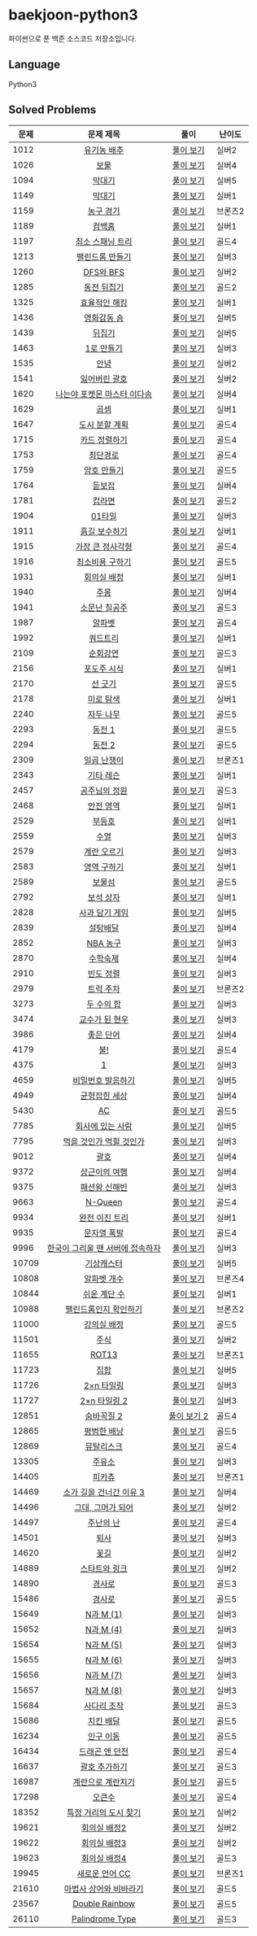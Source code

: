 # baekjoon-python3
파이썬으로 푼 백준 소스코드 저장소입니다.

## Language
Python3

## Solved Problems


| 문제    |                           문제 제목                            |                                                                                                         풀이                                                                                                          | 난이도  |
|-------|:----------------------------------------------------------:|:-------------------------------------------------------------------------------------------------------------------------------------------------------------------------------------------------------------------:|------|
| 1012  |       [유기농 배추](https://www.acmicpc.net/problem/1012)       |                                    [풀이 보기](https://github.com/Yiseull/baekjoon-python3/blob/master/%EC%8B%A4%EB%B2%84/1012_%EC%9C%A0%EA%B8%B0%EB%86%8D%20%EB%B0%B0%EC%B6%94.py)                                     | 실버2  |
| 1026  |         [보물](https://www.acmicpc.net/problem/1026)         |                                                   [풀이 보기](https://github.com/Yiseull/baekjoon-python3/blob/master/%EC%8B%A4%EB%B2%84/1026_%EB%B3%B4%EB%AC%BC.py)                                                    | 실버4  |
| 1094  |        [막대기](https://www.acmicpc.net/problem/1094)         |                                               [풀이 보기](https://github.com/Yiseull/baekjoon-python3/blob/master/%EC%8B%A4%EB%B2%84/1094_%EB%A7%89%EB%8C%80%EA%B8%B0.py)                                               | 실버5  |
| 1149  |        [막대기](https://www.acmicpc.net/problem/1149)         |                                               [풀이 보기](https://github.com/Yiseull/baekjoon-python3/blob/master/%EC%8B%A4%EB%B2%84/1149_RGB%EA%B1%B0%EB%A6%AC.py)                                               | 실버1  |
| 1159  |       [농구 경기](https://www.acmicpc.net/problem/1159)        |                                    [풀이 보기](https://github.com/Yiseull/baekjoon-python3/blob/master/%EB%B8%8C%EB%A1%A0%EC%A6%88/1159_%EB%86%8D%EA%B5%AC%20%EA%B2%BD%EA%B8%B0.py)                                     | 브론즈2 |
| 1189  |        [컴백홈](https://www.acmicpc.net/problem/1189)         |                                               [풀이 보기](https://github.com/Yiseull/baekjoon-python3/blob/master/%EC%8B%A4%EB%B2%84/1189_%EC%BB%B4%EB%B0%B1%ED%99%88.py)                                               | 실버1  |
| 1197  |     [최소 스패닝 트리](https://www.acmicpc.net/problem/1197)      |                                               [풀이 보기](https://github.com/Yiseull/baekjoon-python3/blob/master/%EA%B3%A8%EB%93%9C/1197_%EC%B5%9C%EC%86%8C%20%EC%8A%A4%ED%8C%A8%EB%8B%9D%20%ED%8A%B8%EB%A6%AC.py)                                               | 골드4  |
| 1213  |      [팰린드롬 만들기](https://www.acmicpc.net/problem/1213)      |                           [풀이 보기](https://github.com/Yiseull/baekjoon-python3/blob/master/%EC%8B%A4%EB%B2%84/1213_%ED%8C%B0%EB%A6%B0%EB%93%9C%EB%A1%AC%20%EB%A7%8C%EB%93%A4%EA%B8%B0.py)                            | 실버3  |
| 1260  |      [DFS와 BFS](https://www.acmicpc.net/problem/1260)      |                                                   [풀이 보기](https://github.com/Yiseull/baekjoon-python3/blob/master/%EC%8B%A4%EB%B2%84/1260_DFS%EC%99%80%20BFS.py)                                                    | 실버2  |
| 1285  |       [동전 뒤집기](https://www.acmicpc.net/problem/1285)       |                                    [풀이 보기](https://github.com/Yiseull/baekjoon-python3/blob/master/%EA%B3%A8%EB%93%9C/1285_%EB%8F%99%EC%A0%84%20%EB%92%A4%EC%A7%91%EA%B8%B0.py)                                     | 골드2  |                     
| 1325  |      [효율적인 해킹](https://www.acmicpc.net/problem/1325)       |                                [풀이 보기](https://github.com/Yiseull/baekjoon-python3/blob/master/%EC%8B%A4%EB%B2%84/1325_%ED%9A%A8%EC%9C%A8%EC%A0%81%EC%9D%B8%20%ED%95%B4%ED%82%B9.py)                                | 실버1  |
| 1436  |       [영화감동 숌](https://www.acmicpc.net/problem/1436)       |                                    [풀이 보기](https://github.com/Yiseull/baekjoon-python3/blob/master/%EC%8B%A4%EB%B2%84/1436_%EC%98%81%ED%99%94%EA%B0%90%EB%8F%85%20%EC%88%8C.py)                                     | 실버5  |
| 1439  |        [뒤집기](https://www.acmicpc.net/problem/1439)         |                                               [풀이 보기](https://github.com/Yiseull/baekjoon-python3/blob/master/%EC%8B%A4%EB%B2%84/1439_%EB%92%A4%EC%A7%91%EA%B8%B0.py)                                               | 실버5  |
| 1463  |       [1로 만들기](https://www.acmicpc.net/problem/1463)       |                                        [풀이 보기](https://github.com/Yiseull/baekjoon-python3/blob/master/%EC%8B%A4%EB%B2%84/1463_1%EB%A1%9C%20%EB%A7%8C%EB%93%A4%EA%B8%B0.py)                                         | 실버3  |
| 1535  |         [안녕](https://www.acmicpc.net/problem/1535)         |                                                   [풀이 보기](https://github.com/Yiseull/baekjoon-python3/blob/master/%EC%8B%A4%EB%B2%84/1535_%EC%95%88%EB%85%95.py)                                                    | 실버2  |
| 1541  |      [잃어버린 괄호](https://www.acmicpc.net/problem/1541)       |                                [풀이 보기](https://github.com/Yiseull/baekjoon-python3/blob/master/%EC%8B%A4%EB%B2%84/1541_%EC%9E%83%EC%96%B4%EB%B2%84%EB%A6%B0%20%EA%B4%84%ED%98%B8.py)                                | 실버2  |
| 1620  |  [나는야 포켓몬 마스터 이다솜](https://www.acmicpc.net/problem/1620)   |  [풀이 보기](https://github.com/Yiseull/baekjoon-python3/blob/master/%EC%8B%A4%EB%B2%84/1620_%EB%82%98%EB%8A%94%EC%95%BC%20%ED%8F%AC%EC%BC%93%EB%AA%AC%20%EB%A7%88%EC%8A%A4%ED%84%B0%20%EC%9D%B4%EB%8B%A4%EC%86%9C.py)  | 실버4  |       
| 1629  |         [곱셈](https://www.acmicpc.net/problem/1629)         |                                                   [풀이 보기](https://github.com/Yiseull/baekjoon-python3/blob/master/%EC%8B%A4%EB%B2%84/1629_%EA%B3%B1%EC%85%88.py)                                                    | 실버1  |
| 1647  |      [도시 분할 계획](https://www.acmicpc.net/problem/1647)      |                                                   [풀이 보기](https://github.com/Yiseull/baekjoon-python3/blob/master/%EA%B3%A8%EB%93%9C/1647_%EB%8F%84%EC%8B%9C%20%EB%B6%84%ED%95%A0%20%EA%B3%84%ED%9A%8D.py)                      | 골드4  |
| 1715  |      [카드 정렬하기](https://www.acmicpc.net/problem/1715)       |                                [풀이 보기](https://github.com/Yiseull/baekjoon-python3/blob/master/%EA%B3%A8%EB%93%9C/1715_%EC%B9%B4%EB%93%9C%20%EC%A0%95%EB%A0%AC%ED%95%98%EA%B8%B0.py)                                | 골드4  |                                       
| 1753  |        [최단경로](https://www.acmicpc.net/problem/1753)        |                                          [풀이 보기](https://github.com/Yiseull/baekjoon-python3/blob/master/%EA%B3%A8%EB%93%9C/1753_%EC%B5%9C%EB%8B%A8%EA%B2%BD%EB%A1%9C.py)                                           | 골드4  |                                    
| 1759  |       [암호 만들기](https://www.acmicpc.net/problem/1759)       |                                    [풀이 보기](https://github.com/Yiseull/baekjoon-python3/blob/master/%EA%B3%A8%EB%93%9C/1759_%EC%95%94%ED%98%B8%20%EB%A7%8C%EB%93%A4%EA%B8%B0.py)                                     | 골드5  |        
| 1764  |        [듣보잡](https://www.acmicpc.net/problem/1764)         |                                    [풀이 보기](https://github.com/Yiseull/baekjoon-python3/blob/master/%EC%8B%A4%EB%B2%84/1764_%EB%93%A3%EB%B3%B4%EC%9E%A1.py)                                     | 실버4  |        
| 1781  |        [컵라면](https://www.acmicpc.net/problem/1781)         |                                               [풀이 보기](https://github.com/Yiseull/baekjoon-python3/blob/master/%EA%B3%A8%EB%93%9C/1781_%EC%BB%B5%EB%9D%BC%EB%A9%B4.py)                                               | 골드2  |                                                      
| 1904  |        [01타일](https://www.acmicpc.net/problem/1904)        |                                               [풀이 보기](https://github.com/Yiseull/baekjoon-python3/blob/master/%EC%8B%A4%EB%B2%84/1904_01%ED%83%80%EC%9D%BC.py)                                               | 실버3  |                                                      
| 1911  |      [흙길 보수하기](https://www.acmicpc.net/problem/1911)       |                                [풀이 보기](https://github.com/Yiseull/baekjoon-python3/blob/master/%EC%8B%A4%EB%B2%84/1911_%ED%9D%99%EA%B8%B8%20%EB%B3%B4%EC%88%98%ED%95%98%EA%B8%B0.py)                                | 실버1  |                                    
| 1915  |     [가장 큰 정사각형](https://www.acmicpc.net/problem/1915)      |                                [풀이 보기](https://github.com/Yiseull/baekjoon-python3/blob/master/%EA%B3%A8%EB%93%9C/1915_%EA%B0%80%EC%9E%A5%20%ED%81%B0%20%EC%A0%95%EC%82%AC%EA%B0%81%ED%98%95.py)                                | 골드4  |                                    
| 1916  |      [최소비용 구하기](https://www.acmicpc.net/problem/1916)      |                           [풀이 보기](https://github.com/Yiseull/baekjoon-python3/blob/master/%EA%B3%A8%EB%93%9C/1916_%EC%B5%9C%EC%86%8C%EB%B9%84%EC%9A%A9%20%EA%B5%AC%ED%95%98%EA%B8%B0.py)                            | 골드5  |                                    
| 1931  |       [회의실 배정](https://www.acmicpc.net/problem/1931)       |                                    [풀이 보기](https://github.com/Yiseull/baekjoon-python3/blob/master/%EC%8B%A4%EB%B2%84/1931_%ED%9A%8C%EC%9D%98%EC%8B%A4%20%EB%B0%B0%EC%A0%95.py)                                     | 실버1  |                                                    
| 1940  |         [주몽](https://www.acmicpc.net/problem/1940)         |                                                   [풀이 보기](https://github.com/Yiseull/baekjoon-python3/blob/master/%EC%8B%A4%EB%B2%84/1940_%EC%A3%BC%EB%AA%BD.py)                                                    | 실버4  |                                                              
| 1941  |      [소문난 칠공주](https://www.acmicpc.net/problem/1941)       |                                [풀이 보기](https://github.com/Yiseull/baekjoon-python3/blob/master/%EA%B3%A8%EB%93%9C/1941_%EC%86%8C%EB%AC%B8%EB%82%9C%20%EC%B9%A0%EA%B3%B5%EC%A3%BC.py)                                | 골드3  |                                           
| 1987  |        [알파벳](https://www.acmicpc.net/problem/1987)         |                                               [풀이 보기](https://github.com/Yiseull/baekjoon-python3/blob/master/%EA%B3%A8%EB%93%9C/1987_%EC%95%8C%ED%8C%8C%EB%B2%B3.py)                                               | 골드4  |                                                         
| 1992  |        [쿼드트리](https://www.acmicpc.net/problem/1992)        |                                          [풀이 보기](https://github.com/Yiseull/baekjoon-python3/blob/master/%EC%8B%A4%EB%B2%84/1992_%EC%BF%BC%EB%93%9C%ED%8A%B8%EB%A6%AC.py)                                           | 실버1  |                                                       
| 2109  |        [순회강연](https://www.acmicpc.net/problem/2109)        |                                          [풀이 보기](https://github.com/Yiseull/baekjoon-python3/blob/master/%EA%B3%A8%EB%93%9C/2109_%EC%88%9C%ED%9A%8C%EA%B0%95%EC%97%B0.py)                                           | 골드3  |                                             
| 2156  |       [포도주 시식](https://www.acmicpc.net/problem/2156)       |                                          [풀이 보기](https://github.com/Yiseull/baekjoon-python3/blob/master/%EC%8B%A4%EB%B2%84/2156_%ED%8F%AC%EB%8F%84%EC%A3%BC%20%EC%8B%9C%EC%8B%9D.py)                                           | 실버1  |                                             
| 2170  |        [선 긋기](https://www.acmicpc.net/problem/2170)        |                                          [풀이 보기](https://github.com/Yiseull/baekjoon-python3/blob/master/%EA%B3%A8%EB%93%9C/2170_%EC%84%A0%20%EA%B8%8B%EA%B8%B0.py)                                           | 골드5  |                                             
| 2178  |       [미로 탐색](https://www.acmicpc.net/problem/2178)        |                                         [풀이 보기](https://github.com/Yiseull/baekjoon-python3/blob/master/%EC%8B%A4%EB%B2%84/2178_%EB%AF%B8%EB%A1%9C%20%ED%83%90%EC%83%89.py)                                         | 실버1  |                                                 
| 2240  |       [자두 나무](https://www.acmicpc.net/problem/2240)        |                                         [풀이 보기](https://github.com/Yiseull/baekjoon-python3/blob/master/%EA%B3%A8%EB%93%9C/2240_%EC%9E%90%EB%91%90%EB%82%98%EB%AC%B4.py)                                         | 골드5  |                                                 
| 2293  |        [동전 1](https://www.acmicpc.net/problem/2293)        |                                                 [풀이 보기](https://github.com/Yiseull/baekjoon-python3/blob/master/%EA%B3%A8%EB%93%9C/2293_%EB%8F%99%EC%A0%84%201.py)                                                  | 골드5  |                                                           
| 2294  |        [동전 2](https://www.acmicpc.net/problem/2294)        |                                                 [풀이 보기](https://github.com/Yiseull/baekjoon-python3/blob/master/%EA%B3%A8%EB%93%9C/2294_%EB%8F%99%EC%A0%84%202.py)                                                  | 골드5  |                                                        
| 2309  |       [일곱 난쟁이](https://www.acmicpc.net/problem/2309)       |                                [풀이 보기](https://github.com/Yiseull/baekjoon-python3/blob/master/%EB%B8%8C%EB%A1%A0%EC%A6%88/2309_%EC%9D%BC%EA%B3%B1%20%EB%82%9C%EC%9F%81%EC%9D%B4.py)                                | 브론즈1 |                                               
| 2343  |       [기타 레슨](https://www.acmicpc.net/problem/2343)        |                                         [풀이 보기](https://github.com/Yiseull/baekjoon-python3/blob/master/%EC%8B%A4%EB%B2%84/2343_%EA%B8%B0%ED%83%80%20%EB%A0%88%EC%8A%A8.py)                                         | 실버1  |                                                 
| 2457  |      [공주님의 정원](https://www.acmicpc.net/problem/2457)       |                                         [풀이 보기](https://github.com/Yiseull/baekjoon-python3/blob/master/%EA%B3%A8%EB%93%9C/2457_%EA%B3%B5%EC%A3%BC%EB%8B%98%EC%9D%98%20%EC%A0%95%EC%9B%90.py)                   | 골드3  |                                                 
| 2468  |       [안전 영역](https://www.acmicpc.net/problem/2468)        |                                         [풀이 보기](https://github.com/Yiseull/baekjoon-python3/blob/master/%EC%8B%A4%EB%B2%84/2468_%EC%95%88%EC%A0%84%20%EC%98%81%EC%97%AD.py)                                         | 실버1  |                                                
| 2529  |        [부등호](https://www.acmicpc.net/problem/2529)         |                                               [풀이 보기](https://github.com/Yiseull/baekjoon-python3/blob/master/%EC%8B%A4%EB%B2%84/2529_%EB%B6%80%EB%93%B1%ED%98%B8.py)                                               | 실버1  |                                       
| 2559  |         [수열](https://www.acmicpc.net/problem/2559)         |                                                   [풀이 보기](https://github.com/Yiseull/baekjoon-python3/blob/master/%EC%8B%A4%EB%B2%84/2559_%EC%88%98%EC%97%B4.py)                                                    | 실버3  |                                                         
| 2579  |       [계란 오르기](https://www.acmicpc.net/problem/2579)       |                                                   [풀이 보기](https://github.com/Yiseull/baekjoon-python3/blob/master/%EC%8B%A4%EB%B2%84/2579_%EA%B3%84%EB%9E%80%20%EC%98%A4%EB%A5%B4%EA%B8%B0.py)                     | 실버3  |                                                         
| 2583  |       [영역 구하기](https://www.acmicpc.net/problem/2583)       |                                    [풀이 보기](https://github.com/Yiseull/baekjoon-python3/blob/master/%EC%8B%A4%EB%B2%84/2583_%EC%98%81%EC%97%AD%20%EA%B5%AC%ED%95%98%EA%B8%B0.py)                                     | 실버1  |                                 
| 2589  |        [보물섬](https://www.acmicpc.net/problem/2589)         |                                               [풀이 보기](https://github.com/Yiseull/baekjoon-python3/blob/master/%EA%B3%A8%EB%93%9C/2589_%EB%B3%B4%EB%AC%BC%EC%84%AC.py)                                               | 골드5  |                                                    
| 2792  |       [보석 상자](https://www.acmicpc.net/problem/2792)        |                                         [풀이 보기](https://github.com/Yiseull/baekjoon-python3/blob/master/%EC%8B%A4%EB%B2%84/2792_%EB%B3%B4%EC%84%9D%20%EC%83%81%EC%9E%90.py)                                         | 실버1  |                                          
| 2828  |      [사과 담기 게임](https://www.acmicpc.net/problem/2828)      |                              [풀이 보기](https://github.com/Yiseull/baekjoon-python3/blob/master/%EC%8B%A4%EB%B2%84/2828_%EC%82%AC%EA%B3%BC%20%EB%8B%B4%EA%B8%B0%20%EA%B2%8C%EC%9E%84.py)                               | 실버5  |                                    
| 2839  |        [설탕배달](https://www.acmicpc.net/problem/2839)        |                                         [풀이 보기](https://github.com/Yiseull/baekjoon-python3/blob/master/%EC%8B%A4%EB%B2%84/2839_%EC%84%A4%ED%83%95%20%EB%B0%B0%EB%8B%AC.py)                                         | 실버4  |                                         
| 2852  |       [NBA 농구](https://www.acmicpc.net/problem/2852)       |                                                          [풀이 보기](https://github.com/Yiseull/baekjoon-python3/blob/master/%EC%8B%A4%EB%B2%84/2852_NBA%20%EB%86%8D%EA%B5%AC.py)                                           | 실버3  |                                                      
| 2870  |        [수학숙제](https://www.acmicpc.net/problem/2870)        |                                                    [풀이 보기](https://github.com/Yiseull/baekjoon-python3/blob/master/%EC%8B%A4%EB%B2%84/2870_%EC%88%98%ED%95%99%EC%88%99%EC%A0%9C.py)                                            | 실버4  |                                                  
| 2910  |       [빈도 정렬](https://www.acmicpc.net/problem/2910)        |                                                  [풀이 보기](https://github.com/Yiseull/baekjoon-python3/blob/master/%EC%8B%A4%EB%B2%84/2910_%EB%B9%88%EB%8F%84%20%EC%A0%95%EB%A0%AC.py)                                        | 실버3  |                                                
| 2979  |       [트럭 주차](https://www.acmicpc.net/problem/2979)        |                                    [풀이 보기](https://github.com/Yiseull/baekjoon-python3/blob/master/%EB%B8%8C%EB%A1%A0%EC%A6%88/2979_%ED%8A%B8%EB%9F%AD%20%EC%A3%BC%EC%B0%A8.py)                                     | 브론즈2 |                                              
| 3273  |       [두 수의 합](https://www.acmicpc.net/problem/3273)       |                                                 [풀이 보기](https://github.com/Yiseull/baekjoon-python3/blob/master/%EC%8B%A4%EB%B2%84/3273_%EB%91%90%20%EC%88%98%EC%9D%98%20%ED%95%A9.py)                                                 | 실버3  |                                           
| 3474  |      [교수가 된 현우](https://www.acmicpc.net/problem/3474)      |                                        [풀이 보기](https://github.com/Yiseull/baekjoon-python3/blob/master/%EC%8B%A4%EB%B2%84/3474_%EA%B5%90%EC%88%98%EA%B0%80%20%EB%90%9C%20%ED%98%84%EC%9A%B0.py)                                        | 실버3  |                                      
| 3986  |       [좋은 단어](https://www.acmicpc.net/problem/3986)        |                                                  [풀이 보기](https://github.com/Yiseull/baekjoon-python3/blob/master/%EC%8B%A4%EB%B2%84/3986_%EC%A2%8B%EC%9D%80%20%EB%8B%A8%EC%96%B4.py)                                                   | 실버4  |                                            
| 4179  |         [불!](https://www.acmicpc.net/problem/4179)         |                                                       [풀이 보기](https://github.com/Yiseull/baekjoon-python3/blob/master/%EA%B3%A8%EB%93%9C/4179_%EB%B6%88!.py)                                                        | 골드4  |                                                 
| 4375  |         [1](https://www.acmicpc.net/problem/4375)          |                                                                     [풀이 보기](https://github.com/Yiseull/baekjoon-python3/blob/master/%EC%8B%A4%EB%B2%84/4375_1.py)                                                                      | 실버3  |                                                 
| 4659  |     [비밀번호 발음하기](https://www.acmicpc.net/problem/4659)      |                                [풀이 보기](https://github.com/Yiseull/baekjoon-python3/blob/master/%EC%8B%A4%EB%B2%84/4659_%EB%B9%84%EB%B0%80%EB%B2%88%ED%98%B8%20%EB%B0%9C%EC%9D%8C%ED%95%98%EA%B8%B0.py)                                 | 실버5  |                              
| 4949  |      [균형잡힌 세상](https://www.acmicpc.net/problem/4949)       |                                         [풀이 보기](https://github.com/Yiseull/baekjoon-python3/blob/master/%EC%8B%A4%EB%B2%84/4949_%EA%B7%A0%ED%98%95%EC%9E%A1%ED%9E%8C%20%EC%84%B8%EC%83%81.py)                                          | 실버4  |                               
| 5430  |         [AC](https://www.acmicpc.net/problem/5430)         |                                                           [풀이 보기](https://github.com/Yiseull/baekjoon-python3/blob/master/%EA%B3%A8%EB%93%9C/5430_AC.py)                                                            | 골드5  |                                                             
| 7785  |     [회사에 있는 사람](https://www.acmicpc.net/problem/7785)      |                                                           [풀이 보기](https://github.com/Yiseull/baekjoon-python3/blob/master/%EC%8B%A4%EB%B2%84/7785_%ED%9A%8C%EC%82%AC%EC%97%90%20%EC%9E%88%EB%8A%94%20%EC%82%AC%EB%9E%8C.py)                                           | 실버5  |                                                             
| 7795  |   [먹을 것인가 먹힐 것인가](https://www.acmicpc.net/problem/7795)    |                    [풀이 보기](https://github.com/Yiseull/baekjoon-python3/blob/master/%EC%8B%A4%EB%B2%84/7795_%EB%A8%B9%EC%9D%84%20%EA%B2%83%EC%9D%B8%EA%B0%80%20%EB%A8%B9%ED%9E%90%20%EA%B2%83%EC%9D%B8%EA%B0%80.py)                     | 실버3  |                  
| 9012  |         [괄호](https://www.acmicpc.net/problem/9012)         |                                                             [풀이 보기](https://github.com/Yiseull/baekjoon-python3/blob/master/%EC%8B%A4%EB%B2%84/9012_%EA%B4%84%ED%98%B8.py)                                                             | 실버4  |                                            
| 9372  |      [상근이의 여행](https://www.acmicpc.net/problem/9372)       |                                                             [풀이 보기](https://github.com/Yiseull/baekjoon-python3/blob/master/%EC%8B%A4%EB%B2%84/9372_%EC%83%81%EA%B7%BC%EC%9D%B4%EC%9D%98%20%EC%97%AC%ED%96%89.py)                                                             | 실버4  |                                            
| 9375  |      [패션왕 신해빈](https://www.acmicpc.net/problem/9375)       |                                         [풀이 보기](https://github.com/Yiseull/baekjoon-python3/blob/master/%EC%8B%A4%EB%B2%84/9375_%ED%8C%A8%EC%85%98%EC%99%95%20%EC%8B%A0%ED%95%B4%EB%B9%88.py)                                          | 실버3  |        
| 9663  |      [N-Queen](https://www.acmicpc.net/problem/9663)       |                                                         [풀이 보기](https://github.com/Yiseull/baekjoon-python3/blob/master/%EA%B3%A8%EB%93%9C/9663_N-Queen.py)                                                         | 골드4  |                   
| 9934  |      [완전 이진 트리](https://www.acmicpc.net/problem/9934)      |                                        [풀이 보기](https://github.com/Yiseull/baekjoon-python3/blob/master/%EC%8B%A4%EB%B2%84/9934_%EC%99%84%EC%A0%84%20%EC%9D%B4%EC%A7%84%20%ED%8A%B8%EB%A6%AC.py)                                        | 실버1  |                  
| 9935  |       [문자열 폭발](https://www.acmicpc.net/problem/9935)       |                                    [풀이 보기](https://github.com/Yiseull/baekjoon-python3/blob/master/%EA%B3%A8%EB%93%9C/9935_%EB%AC%B8%EC%9E%90%EC%97%B4%20%ED%8F%AD%EB%B0%9C.py)                                     | 골드4  |           
| 9996  | [한국이 그리울 땐 서버에 접속하자](https://www.acmicpc.net/problem/9996) | [풀이 보기](https://github.com/Yiseull/baekjoon-python3/blob/master/%EC%8B%A4%EB%B2%84/9996_%ED%95%9C%EA%B5%AD%EC%9D%B4%20%EA%B7%B8%EB%A6%AC%EC%9A%B8%20%EB%95%90%20%EC%84%9C%EB%B2%84%EC%97%90%20%EC%A0%91%EC%86%8D%ED%95%98%EC%9E%90.py) | 실버3  |
| 10709 |       [기상캐스터](https://www.acmicpc.net/problem/10709)       |                                     [풀이 보기](https://github.com/Yiseull/baekjoon-python3/blob/master/%EC%8B%A4%EB%B2%84/10709_%EA%B8%B0%EC%83%81%EC%BA%90%EC%8A%A4%ED%84%B0.py)                                      | 실버5  |                 
| 10808 |      [알파벳 개수](https://www.acmicpc.net/problem/10808)       |                               [풀이 보기](https://github.com/Yiseull/baekjoon-python3/blob/master/%EB%B8%8C%EB%A1%A0%EC%A6%88/10808_%EC%95%8C%ED%8C%8C%EB%B2%B3%20%EA%B0%9C%EC%88%98.py)                                | 브론즈4 |                 
| 10844 |      [쉬운 계단 수](https://www.acmicpc.net/problem/10844)      |                               [풀이 보기](https://github.com/Yiseull/baekjoon-python3/blob/master/%EC%8B%A4%EB%B2%84/10844_%EC%89%AC%EC%9A%B4%20%EA%B3%84%EB%8B%A8%20%EC%88%98.py)                                | 실버1  |                 
| 10988 |    [팰린드롬인지 확인하기](https://www.acmicpc.net/problem/10988)    |         [풀이 보기](https://github.com/Yiseull/baekjoon-python3/blob/master/%EB%B8%8C%EB%A1%A0%EC%A6%88/10988_%ED%8C%B0%EB%A6%B0%EB%93%9C%EB%A1%AC%EC%9D%B8%EC%A7%80%20%ED%99%95%EC%9D%B8%ED%95%98%EA%B8%B0.py)         | 브론즈2 |                   
| 11000 |      [강의실 배정](https://www.acmicpc.net/problem/11000)       |         [풀이 보기](https://github.com/Yiseull/baekjoon-python3/blob/master/%EA%B3%A8%EB%93%9C/11000_%EA%B0%95%EC%9D%98%EC%8B%A4%20%EB%B0%B0%EC%A0%95.py)         | 골드5  |                   
| 11501 |        [주식](https://www.acmicpc.net/problem/11501)         |         [풀이 보기](https://github.com/Yiseull/baekjoon-python3/blob/master/%EC%8B%A4%EB%B2%84/11501_%EC%A3%BC%EC%8B%9D.py)         | 실버2  |                   
| 11655 |       [ROT13](https://www.acmicpc.net/problem/11655)       |                                                [풀이 보기](https://github.com/Yiseull/baekjoon-python3/blob/master/%EB%B8%8C%EB%A1%A0%EC%A6%88/11655%EB%B2%88_ROT13.py)                                                 | 브론즈1 |                    
| 11723 |        [집합](https://www.acmicpc.net/problem/11723)         |                                                   [풀이 보기](https://github.com/Yiseull/baekjoon-python3/blob/master/%EC%8B%A4%EB%B2%84/11723_%EC%A7%91%ED%95%A9.py)                                                   | 실버5  |                   
| 11726 |      [2×n 타일링](https://www.acmicpc.net/problem/11726)      |                                                   [풀이 보기](https://github.com/Yiseull/baekjoon-python3/blob/674e686c9a27ff8f6192cdd99f45fa4e13dfd98c/%EC%8B%A4%EB%B2%84/11726_2xn%20%ED%83%80%EC%9D%BC%EB%A7%81.py)                                                   | 실버3  |                   
| 11727 |     [2×n 타일링 2](https://www.acmicpc.net/problem/11727)     |                                                   [풀이 보기](https://github.com/Yiseull/baekjoon-python3/blob/674e686c9a27ff8f6192cdd99f45fa4e13dfd98c/%EC%8B%A4%EB%B2%84/11726_2xn%20%ED%83%80%EC%9D%BC%EB%A7%81.py)                                                   | 실버3  |                   
| 12851 |      [숨바꼭질 2](https://www.acmicpc.net/problem/12851)       |                                       [풀이 보기 2](https://github.com/Yiseull/baekjoon-python3/blob/master/%EA%B3%A8%EB%93%9C/12851_%EC%88%A8%EB%B0%94%EA%BC%AD%EC%A7%88%202.py)                                       | 골드4  |               
| 12865 |      [평범한 배낭](https://www.acmicpc.net/problem/12865)       |                                    [풀이 보기](https://github.com/Yiseull/baekjoon-python3/blob/master/%EA%B3%A8%EB%93%9C/12865_%ED%8F%89%EB%B2%94%ED%95%9C%20%EB%B0%B0%EB%82%AD.py)                                    | 골드5  |             
| 12869 |       [뮤탈리스크](https://www.acmicpc.net/problem/12869)       |                                     [풀이 보기](https://github.com/Yiseull/baekjoon-python3/blob/master/%EA%B3%A8%EB%93%9C/12869_%EB%AE%A4%ED%83%88%EB%A6%AC%EC%8A%A4%ED%81%AC.py)                                      | 골드4  |           
| 13305 |        [주유소](https://www.acmicpc.net/problem/13305)        |                                     [풀이 보기](https://github.com/Yiseull/baekjoon-python3/blob/master/%EC%8B%A4%EB%B2%84/13305_%EC%A3%BC%EC%9C%A0%EC%86%8C.py)                                      | 실버3  |           
| 14405 |        [피카츄](https://www.acmicpc.net/problem/14405)        |                                          [풀이 보기](https://github.com/Yiseull/baekjoon-python3/blob/master/%EB%B8%8C%EB%A1%A0%EC%A6%88/14405_%ED%94%BC%EC%B9%B4%EC%B8%84.py)                                          | 브론즈1 |        
| 14469 |  [소가 길을 건너간 이유 3](https://www.acmicpc.net/problem/14469)   |             [풀이 보기](https://github.com/Yiseull/baekjoon-python3/blob/master/%EC%8B%A4%EB%B2%84/14469_%EC%86%8C%EA%B0%80%20%EA%B8%B8%EC%9D%84%20%EA%B1%B4%EB%84%88%EA%B0%84%20%EC%9D%B4%EC%9C%A0%203.py)             | 실버4  |            
| 14496 |    [그대, 그머가 되어](https://www.acmicpc.net/problem/14496)     |                        [풀이 보기](https://github.com/Yiseull/baekjoon-python3/blob/master/%EC%8B%A4%EB%B2%84/14496_%EA%B7%B8%EB%8C%80%2C%20%EA%B7%B8%EB%A8%B8%EA%B0%80%20%EB%90%98%EC%96%B4.py)                        | 실버2  |                
| 14497 |       [주난의 난](https://www.acmicpc.net/problem/14497)       |                                        [풀이 보기](https://github.com/Yiseull/baekjoon-python3/blob/master/%EA%B3%A8%EB%93%9C/14497_%EC%A3%BC%EB%82%9C%EC%9D%98%20%EB%82%9C.py)                                         | 골드4  |               
| 14501 |        [퇴사](https://www.acmicpc.net/problem/14501)         |                                        [풀이 보기](https://github.com/Yiseull/baekjoon-python3/blob/master/%EC%8B%A4%EB%B2%84/14501_%ED%87%B4%EC%82%AC.py)                                         | 실버3  |               
| 14620 |        [꽃길](https://www.acmicpc.net/problem/14620)         |                                                   [풀이 보기](https://github.com/Yiseull/baekjoon-python3/blob/master/%EC%8B%A4%EB%B2%84/14620_%EA%BD%83%EA%B8%B8.py)                                                   | 실버2  |             
| 14889 |      [스타트와 링크](https://www.acmicpc.net/problem/14889)      |                               [풀이 보기](https://github.com/Yiseull/baekjoon-python3/blob/master/%EC%8B%A4%EB%B2%84/14889_%EC%8A%A4%ED%83%80%ED%8A%B8%EC%99%80%20%EB%A7%81%ED%81%AC.py)                                | 실버2  |              
| 14890 |        [경사로](https://www.acmicpc.net/problem/14890)        |                                              [풀이 보기](https://github.com/Yiseull/baekjoon-python3/blob/master/%EA%B3%A8%EB%93%9C/14890_%EA%B2%BD%EC%82%AC%EB%A1%9C.py)                                               | 골드3  |               
| 15486 |        [경사로](https://www.acmicpc.net/problem/15486)        |                                              [풀이 보기](https://github.com/Yiseull/baekjoon-python3/blob/master/%EA%B3%A8%EB%93%9C/15486_%ED%87%B4%EC%82%AC%202.py)                                               | 골드5  |               
| 15649 |     [N과 M (1)](https://www.acmicpc.net/problem/15649)      |                                                  [풀이 보기](https://github.com/Yiseull/baekjoon-python3/blob/master/%EC%8B%A4%EB%B2%84/15649_N%EA%B3%BC%20M%20(1).py)                                                  | 실버3  |               
| 15652 |     [N과 M (4)](https://www.acmicpc.net/problem/15652)      |                                                  [풀이 보기](https://github.com/Yiseull/baekjoon-python3/blob/master/%EC%8B%A4%EB%B2%84/15652_N%EA%B3%BC%20M%20(4).py)                                                  | 실버3  |              
| 15654 |     [N과 M (5)](https://www.acmicpc.net/problem/15654)      |                                                  [풀이 보기](https://github.com/Yiseull/baekjoon-python3/blob/master/%EC%8B%A4%EB%B2%84/15654_N%EA%B3%BC%20M%20(5).py)                                                  | 실버3  |               
| 15655 |     [N과 M (6)](https://www.acmicpc.net/problem/15655)      |                                                  [풀이 보기](https://github.com/Yiseull/baekjoon-python3/blob/master/%EC%8B%A4%EB%B2%84/15655_N%EA%B3%BC%20M%20(6).py)                                                  | 실버3  |               
| 15656 |     [N과 M (7)](https://www.acmicpc.net/problem/15656)      |                                                  [풀이 보기](https://github.com/Yiseull/baekjoon-python3/blob/master/%EC%8B%A4%EB%B2%84/15656_N%EA%B3%BC%20M%20(7).py)                                                  | 실버3  |              
| 15657 |     [N과 M (8)](https://www.acmicpc.net/problem/15657)      |                                                  [풀이 보기](https://github.com/Yiseull/baekjoon-python3/blob/master/%EC%8B%A4%EB%B2%84/15657_N%EA%B3%BC%20M%20(8).py)                                                  | 실버3  |              
| 15684 |      [사다리 조작](https://www.acmicpc.net/problem/15684)       |                                    [풀이 보기](https://github.com/Yiseull/baekjoon-python3/blob/master/%EA%B3%A8%EB%93%9C/15684_%EC%82%AC%EB%8B%A4%EB%A6%AC%20%EC%A1%B0%EC%9E%91.py)                                    | 골드3  |                 
| 15686 |       [치킨 배달](https://www.acmicpc.net/problem/15686)       |                                        [풀이 보기](https://github.com/Yiseull/baekjoon-python3/blob/master/%EA%B3%A8%EB%93%9C/15686_%EC%B9%98%ED%82%A8%20%EB%B0%B0%EB%8B%AC.py)                                         | 골드5  |             
| 16234 |       [인구 이동](https://www.acmicpc.net/problem/16234)       |                                        [풀이 보기](https://github.com/Yiseull/baekjoon-python3/blob/master/%EA%B3%A8%EB%93%9C/16234_%EC%9D%B8%EA%B5%AC%20%EC%9D%B4%EB%8F%99.py)                                         | 골드5  |          
| 16434 |     [드래곤 앤 던전](https://www.acmicpc.net/problem/16434)      |                              [풀이 보기](https://github.com/Yiseull/baekjoon-python3/blob/master/%EA%B3%A8%EB%93%9C/16434_%EB%93%9C%EB%9E%98%EA%B3%A4%20%EC%95%A4%20%EB%8D%98%EC%A0%84.py)                              | 골드4  |         
| 16637 |      [괄호 추가하기](https://www.acmicpc.net/problem/16637)      |                               [풀이 보기](https://github.com/Yiseull/baekjoon-python3/blob/master/%EA%B3%A8%EB%93%9C/16637_%EA%B4%84%ED%98%B8%20%EC%B6%94%EA%B0%80%ED%95%98%EA%B8%B0.py)                                | 골드3  |     
| 16987 |     [계란으로 계란치기](https://www.acmicpc.net/problem/16987)     |                      [풀이 보기](https://github.com/Yiseull/baekjoon-python3/blob/master/%EA%B3%A8%EB%93%9C/16987_%EA%B3%84%EB%9E%80%EC%9C%BC%EB%A1%9C%20%EA%B3%84%EB%9E%80%EC%B9%98%EA%B8%B0.py)                       | 골드5  |                         
| 17298 |        [오큰수](https://www.acmicpc.net/problem/17298)        |                                              [풀이 보기](https://github.com/Yiseull/baekjoon-python3/blob/master/%EA%B3%A8%EB%93%9C/17298_%EC%98%A4%ED%81%B0%EC%88%98.py)                                               | 골드4  |                  
| 18352 |   [특정 거리의 도시 찾기](https://www.acmicpc.net/problem/18352)    |               [풀이 보기](https://github.com/Yiseull/baekjoon-python3/blob/master/%EC%8B%A4%EB%B2%84/18352_%ED%8A%B9%EC%A0%95%20%EA%B1%B0%EB%A6%AC%EC%9D%98%20%EB%8F%84%EC%8B%9C%20%EC%B0%BE%EA%B8%B0.py)               | 실버2  |                    
| 19621 |      [회의실 배정2](https://www.acmicpc.net/problem/19621)      |                                   [풀이 보기](https://github.com/Yiseull/baekjoon-python3/blob/master/%EC%8B%A4%EB%B2%84/19621_%ED%9A%8C%EC%9D%98%EC%8B%A4%20%EB%B0%B0%EC%A0%952.py)                                    | 실버2  |                  
| 19622 |      [회의실 배정3](https://www.acmicpc.net/problem/19622)      |                                   [풀이 보기](https://github.com/Yiseull/baekjoon-python3/blob/master/%EC%8B%A4%EB%B2%84/19622_%ED%9A%8C%EC%9D%98%EC%8B%A4%20%EB%B0%B0%EC%A0%953.py)                                    | 실버2  |                  
| 19623 |      [회의실 배정4](https://www.acmicpc.net/problem/19623)      |                                   [풀이 보기](https://github.com/Yiseull/baekjoon-python3/blob/master/%EA%B3%A8%EB%93%9C/19623_%ED%9A%8C%EC%9D%98%EC%8B%A4%20%EB%B0%B0%EC%A0%95%204.py)                                    | 골드3  |                  
| 19945 |     [새로운 언어 CC](https://www.acmicpc.net/problem/19945)     |                             [풀이 보기](https://github.com/Yiseull/baekjoon-python3/blob/master/%EB%B8%8C%EB%A1%A0%EC%A6%88/19945_%EC%83%88%EB%A1%9C%EC%9A%B4%20%EC%96%B8%EC%96%B4%20CC.py)                             | 브론즈1 |                  
| 21610 |   [마법사 상어와 비바라기](https://www.acmicpc.net/problem/21610)    |                             [풀이 보기](https://github.com/Yiseull/baekjoon-python3/blob/master/%EA%B3%A8%EB%93%9C/21610_%EB%A7%88%EB%B2%95%EC%82%AC%20%EC%83%81%EC%96%B4%EC%99%80%20%EB%B9%84%EB%B0%94%EB%9D%BC%EA%B8%B0.py)                             | 골드5  |                  
| 23567 |  [Double Rainbow](https://www.acmicpc.net/problem/23567)   |                                                    [풀이 보기](https://github.com/Yiseull/baekjoon-python3/blob/master/%EA%B3%A8%EB%93%9C/23567_Double%20Rainbow.py)                                                    | 골드5  |               
| 26110 |  [Palindrome Type](https://www.acmicpc.net/problem/26110)  |                                                   [풀이 보기](https://github.com/Yiseull/baekjoon-python3/blob/master/%EA%B3%A8%EB%93%9C/26110_Palindrome%20Type.py)                                                    | 골드3  |                                                   
